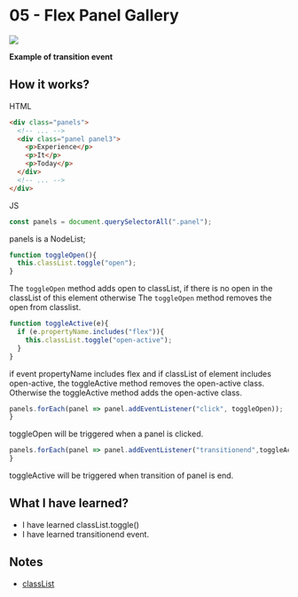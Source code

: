 # 05 - Flex Panel Gallery

![](https://github.com/erhanersoz/JavaScript30/blob/master/Screenshots/demo_05.gif?raw=true)

**Example of transition event**

## How it works?

HTML

```html
<div class="panels">
  <!-- ... -->
  <div class="panel panel3">
    <p>Experience</p>
    <p>It</p>
    <p>Today</p>
  </div>
  <!-- ... -->
</div>
```

JS

```js
const panels = document.querySelectorAll(".panel");
```
panels is a NodeList;

```js
function toggleOpen(){
  this.classList.toggle("open");
}
```
The `toggleOpen` method adds open to classList, if there is no open in the classList of this element otherwise The `toggleOpen` method removes the open from classlist.

```js
function toggleActive(e){
  if (e.propertyName.includes("flex")){
    this.classList.toggle("open-active");
  }
}
```
if event propertyName includes flex and if classList of element includes open-active,  the toggleActive method removes the open-active class. Otherwise the toggleActive method adds the open-active class.

```js
panels.forEach(panel => panel.addEventListener("click", toggleOpen));
}
```
toggleOpen will be triggered when a panel is clicked. 

```js
panels.forEach(panel => panel.addEventListener("transitionend",toggleActive));
}
```
toggleActive will be triggered when transition of panel is end. 

## What I have learned?

- I have learned classList.toggle()
- I have learned transitionend event.

## Notes

- [classList](https://developer.mozilla.org/en-US/docs/Web/API/Element/classList)
